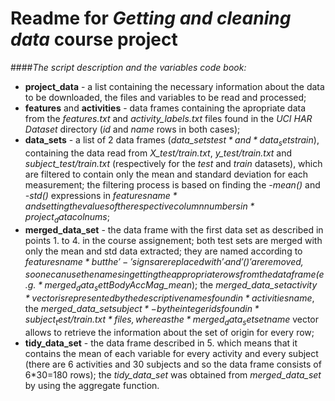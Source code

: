 **Readme for *Getting and cleaning data* course project**
==================================================
####*The script description and the variables code book:*


* **project_data** - a list containing the necessary information about the data to be downloaded, the files and variables to be read and processed;
* **features** and **activities** - data frames containing the apropriate data from the *features.txt* and *activity_labels.txt* files found in the *UCI HAR Dataset* directory (*id* and *name* rows in both cases);
* **data_sets** - a list of 2 data frames (*data_sets$test* and *data_sets$train*), containing the data read from *X_test/train.txt*, *y_test/train.txt* and *subject_test/train.txt* (respectively for the *test* and *train* datasets), which are filtered to contain only the mean and standard deviation for each measurement; the filtering process is based on finding the *-mean()* and *-std()* expressions in *features$name* and setting the values of the respective column numbers in *project_data$colnums*;
* **merged_data_set** - the data frame with the first data set as described in points 1. to 4. in the course assignement; both test sets are merged with only the mean and std data extracted; they are named according to *features$name* but the '-' signs are replaced with '_' and '()' are removed, so one can use the names in getting the appropriate rows from the data frame (e.g. *merged_data_set$tBodyAccMag_mean*); the *merged_data_set$activity* vector is represented by the descriptive names found in *activities$name*, the *merged_data_set$subject* - by the integer ids found in *subject_test/train.txt* files, whereas the *merged_data_set$setname* vector allows to retrieve the information about the set of origin for every row;
* **tidy_data_set** - the data frame described in 5. which means that it contains the mean of each variable for every activity and every subject (there are 6 activities and 30 subjects and so the data frame consists of 6\*30=180 rows); the *tidy_data_set* was obtained from *merged_data_set* by using the aggregate function.
